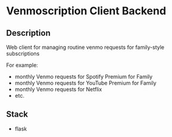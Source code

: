 # Venmoscription Client Backend
## Description
Web client for managing routine venmo requests for family-style subscriptions

For example:
- monthly Venmo requests for Spotify Premium for Family
- monthly Venmo requests for YouTube Premium for Family
- monthly Venmo requests for Netflix
- etc.

## Stack
- flask